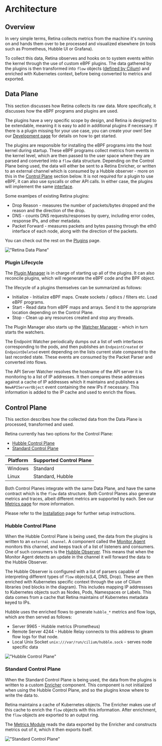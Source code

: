 # Architecture

## Overview

In very simple terms, Retina collects metrics from the machine it's running on and hands them over to be processed and visualized elsewhere (in tools such as Prometheus, Hubble UI or Grafana).

To collect this data, Retina observes and hooks on to system events within the kernel through the use of custom eBPF plugins. The data gathered by the plugins is then transformed into `flow` objects ([defined by Cilium](https://github.com/cilium/cilium/tree/main/api/v1/flow)) and enriched with Kubernetes context, before being converted to metrics and exported.

## Data Plane

This section discusses how Retina collects its raw data. More specifically, it discusses how the eBPF programs and plugins are used.

The plugins have a very specific scope by design, and Retina is designed to be extendable, meaning it is easy to add in additional plugins if necessary. If there is a plugin missing for your use case, you can create your own! See our [Development page](../07-Contributing/02-development.md) for details on how to get started.

The plugins are responsible for installing the eBPF programs into the host kernel during startup. These eBPF programs collect metrics from events in the kernel level, which are then passed to the user space where they are parsed and converted into a `flow` data structure. Depending on the Control Plane being used, the data will either be sent to a Retina Enricher, or written to an external channel which is consumed by a Hubble observer - more on this in the [Control Plane](#control-plane) section below. It is not required for a plugin to use eBPF, it can also use syscalls or other API calls. In either case, the plugins will implement the same [interface](https://github.com/microsoft/retina/blob/main/pkg/plugin/registry/registry.go).

Some examlpes of existing Retina plugins:

- Drop Reason - measures the number of packets/bytes dropped and the reason and the direction of the drop.
- DNS - counts DNS requests/responses by query, including error codes, response IPs, and other metadata.
- Packet Forward - measures packets and bytes passing through the eth0 interface of each node, along with the direction of the packets.

You can check out the rest on the [Plugins](../03-Metrics/plugins/readme.md) page.

!["Retina Data Plane"](./img/data-plane.png "Retina Data Plane")

### Plugin Lifecycle

The [Plugin Manager](https://github.com/microsoft/retina/tree/main/pkg/managers/pluginmanager) is in charge of starting up all of the plugins. It can also reconcile plugins, which will regenerate the eBPF code and the BPF object.

The lifecycle of a plugins themselves can be summarized as follows:

- Initialize - Initialize eBPF maps. Create sockets / qdiscs / filters etc. Load eBPF programs.
- Start - Read data from eBPF maps and arrays. Send it to the appropriate location depending on the Control Plane.
- Stop - Clean up any resources created and stop any threads.

The Plugin Manager also starts up the [Watcher Manager](https://github.com/microsoft/retina/tree/main/pkg/managers/watchermanager) - which in turn starts the watchers.

The Endpoint Watcher periodically dumps out a list of veth interfaces corresponding to the pods, and then publishes an `EndpointCreated` or `EndpointDeleted` event depending on the lists current state compared to the last recorded state. These events are consumed by the Packet Parser and converted into flows.

The API Server Watcher resolves the hostname of the API server it is monitoring to a list of IP addresses. It then compares these addresses against a cache of IP addresses which it maintains and publishes a `NewAPIServerObject` event containing the new IPs if necessary. This information is added to the IP cache and used to enrich the flows.

## Control Plane

This section describes how the collected data from the Data Plane is processed, transformed and used.

Retina currently has two options for the Control Plane:

- [Hubble Control Plane](#hubble-control-plane)
- [Standard Control Plane](#standard-control-plane)

| Platform | Supported Control Plane    |
|----------|----------------------------|
| Windows  | Standard                   |
| Linux    | Standard, Hubble           |

Both Control Planes integrate with the same Data Plane, and have the same contract which is the `flow` data structure. Both Control Planes also generate metrics and traces, albeit different metrics are supported by each. See our [Metrics page](../03-Metrics/01-metrics-intro.md) for more information.

Please refer to the [Installation](../02-Installation/01-Setup.md) page for further setup instructions.

### Hubble Control Plane

When the Hubble Control Plane is being used, the data from the plugins is written to an `external channel`. A component called the [Monitor Agent](https://github.com/microsoft/retina/tree/main/pkg/monitoragent) monitors this channel, and keeps track of a list of listeners and consumers. One of such consumers is the [Hubble Observer](https://github.com/microsoft/retina/blob/main/pkg/hubble/hubble_linux.go). This means that when the Monitor Agent detects an update in the channel it will forward the data to the Hubble Observer.

The Hubble Observer is configured with a list of parsers capable of interpreting different types of `flow` objects(L4, DNS, Drop). These are then enriched with Kubernetes specific context through the use of Cilium libraries (red blocks in the diagram). This includes mapping IP addressses to Kubernetes objects such as Nodes, Pods, Namespaces or Labels. This data comes from a cache that Retina maintains of Kubernetes metadata keyed to IPs.

Hubble uses the enriched flows to generate `hubble_*` metrics and flow logs, which are then served as follows:

- Server 9965 - Hubble metrics (Prometheus)
- Remote Server 4244 - Hubble Relay connects to this address to gleam flow logs for that node.
- Local Unix Socket `unix:///var/run/cilium/hubble.sock` - serves node specific data

!["Hubble Control Plane"](./img/hubble-control-plane.png "Hubble Control Plane")

### Standard Control Plane

When the Standard Control Plane is being used, the data from the plugins is written to a custom [Enricher](https://github.com/microsoft/retina/tree/main/pkg/enricher) component. This component is not initialized when using the Hubble Control Plane, and so the plugins know where to write the data to.

Retina maintains a cache of Kubernetes objects. The Enricher makes use of this cache to enrich the `flow` objects with this information. After enrichment, the `flow` objects are exported to an output ring.

The [Metrics Module](https://github.com/microsoft/retina/blob/main/pkg/module/metrics/metrics_module.go) reads the data exported by the Enricher and constructs metrics out of it, which it then exports itself.

!["Standard Control Plane"](./img/control-plane.png "Standard Control Plane")
